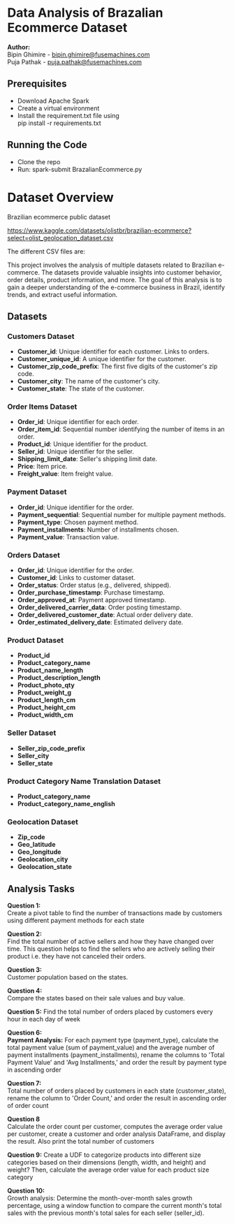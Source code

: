 
# Data Analysis of Brazalian Ecommerce Dataset

**Author:**   
Bipin Ghimire - bipin.ghimire@fusemachines.com  
Puja Pathak - puja.pathak@fusemachines.com  

## Prerequisites

- Download Apache Spark
- Create a virtual environment
- Install the requirement.txt file using  
   pip install -r requirements.txt

## Running the Code

- Clone the repo
- Run: spark-submit BrazalianEcommerce.py


# Dataset Overview 
Brazilian ecommerce public dataset

https://www.kaggle.com/datasets/olistbr/brazilian-ecommerce?select=olist_geolocation_dataset.csv  

The different CSV files are:

This project involves the analysis of multiple datasets related to Brazilian e-commerce. The datasets provide valuable insights into customer behavior, order details, product information, and more. The goal of this analysis is to gain a deeper understanding of the e-commerce business in Brazil, identify trends, and extract useful information.

## Datasets

### Customers Dataset

- **Customer_id**: Unique identifier for each customer. Links to orders.
- **Customer_unique_id**: A unique identifier for the customer.
- **Customer_zip_code_prefix**: The first five digits of the customer's zip code.
- **Customer_city**: The name of the customer's city.
- **Customer_state**: The state of the customer.

### Order Items Dataset

- **Order_id**: Unique identifier for each order.
- **Order_item_id**: Sequential number identifying the number of items in an order.
- **Product_id**: Unique identifier for the product.
- **Seller_id**: Unique identifier for the seller.
- **Shipping_limit_date**: Seller's shipping limit date.
- **Price**: Item price.
- **Freight_value**: Item freight value.

### Payment Dataset

- **Order_id**: Unique identifier for the order.
- **Payment_sequential**: Sequential number for multiple payment methods.
- **Payment_type**: Chosen payment method.
- **Payment_installments**: Number of installments chosen.
- **Payment_value**: Transaction value.

### Orders Dataset

- **Order_id**: Unique identifier for the order.
- **Customer_id**: Links to customer dataset.
- **Order_status**: Order status (e.g., delivered, shipped).
- **Order_purchase_timestamp**: Purchase timestamp.
- **Order_approved_at**: Payment approved timestamp.
- **Order_delivered_carrier_data**: Order posting timestamp.
- **Order_delivered_customer_date**: Actual order delivery date.
- **Order_estimated_delivery_date**: Estimated delivery date.

### Product Dataset

- **Product_id**
- **Product_category_name**
- **Product_name_length**
- **Product_description_length**
- **Product_photo_qty**
- **Product_weight_g**
- **Product_length_cm**
- **Product_height_cm**
- **Product_width_cm**

### Seller Dataset

- **Seller_zip_code_prefix**
- **Seller_city**
- **Seller_state**

### Product Category Name Translation Dataset

- **Product_category_name**
- **Product_category_name_english**

### Geolocation Dataset

- **Zip_code**
- **Geo_latitude**
- **Geo_longitude**
- **Geolocation_city**
- **Geolocation_state**

## Analysis Tasks

**Question 1:**  
Create a pivot table to find the number of transactions made by customers using different payment methods for each state


**Question 2:**  
Find the total number of active sellers and how they have changed over time. This question helps to find the sellers who are actively selling their product i.e. they have not canceled their orders.


**Question 3:**  
Customer population based on the states.

**Question 4:**  
Compare the states based on their sale values and buy value.

**Question 5:**
Find the total number of orders placed by customers every hour in each day of week 

**Question 6:**  
**Payment Analysis:** For each payment type (payment_type), calculate the total payment value (sum of payment_value) and the average number of payment installments (payment_installments), rename the columns to 'Total Payment Value' and 'Avg Installments,' and order the result by payment type in ascending order

**Question 7:**  
Total number of orders placed by customers in each state (customer_state), rename the column to 'Order Count,' and order the result in ascending order of order count

**Question 8**  
Calculate the order count per customer, computes the average order value per customer, create a customer and order analysis DataFrame, and display the result. Also print the total number of customers

**Question 9:** 
Create a UDF to categorize products into different size categories based on their dimensions (length, width, and height) and weight? Then, calculate the average order value for each product size category

**Question 10:**  
Growth analysis: Determine the month-over-month sales growth percentage, using a window function to compare the current month's total sales with the previous month's total sales for each seller (seller_id).


